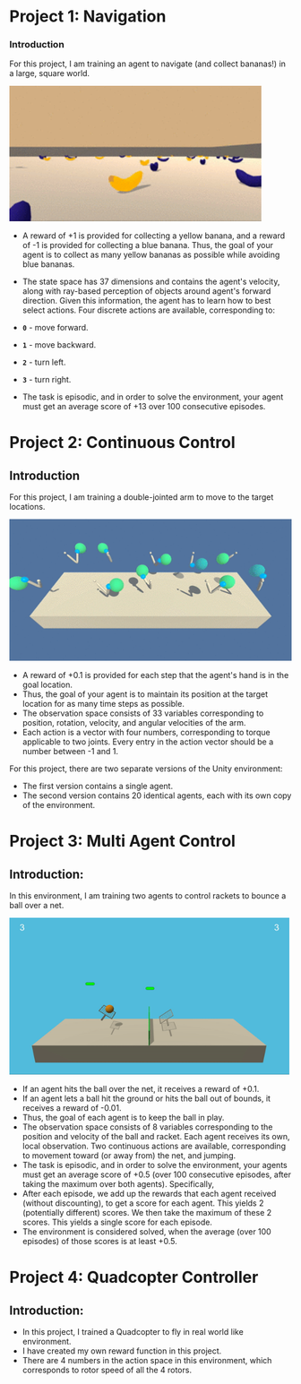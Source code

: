 [//]: # (Image References)

# Project 1: Navigation

### Introduction

For this project, I am training an agent to navigate (and collect bananas!) in a large, square world.  

<img src=p1_navigation/images/banana.gif width="450">

- A reward of +1 is provided for collecting a yellow banana, and a reward of -1 is provided for collecting a blue banana.  Thus, the goal of your agent is to collect as many yellow bananas as possible while avoiding blue bananas.  

- The state space has 37 dimensions and contains the agent's velocity, along with ray-based perception of objects around agent's forward direction.  Given this information, the agent has to learn how to best select actions.  Four discrete actions are available, corresponding to:
- **`0`** - move forward.
- **`1`** - move backward.
- **`2`** - turn left.
- **`3`** - turn right.

- The task is episodic, and in order to solve the environment, your agent must get an average score of +13 over 100 consecutive episodes.

[//]: # (Image References)

# Project 2: Continuous Control

## Introduction

For this project, I am training a double-jointed arm to move to the target locations.

<img src=p2_continuous_control/images/joint_arm.gif width="550">

- A reward of +0.1 is provided for each step that the agent's hand is in the goal location. 
- Thus, the goal of your agent is to maintain its position at the target location for as many time steps as possible.
- The observation space consists of 33 variables corresponding to position, rotation, velocity, and angular velocities of the arm.
- Each action is a vector with four numbers, corresponding to torque applicable to two joints. Every entry in the action vector should be a number between -1 and 1.

For this project, there are two separate versions of the Unity environment:

* The first version contains a single agent.
* The second version contains 20 identical agents, each with its own copy of the environment.

[//]: # (Image References)

# Project 3: Multi Agent Control

## Introduction:

In this environment, I am training two agents to control rackets to bounce a ball over a net.

<img src=p3_collab-competition/images/tennis.gif width="500">

- If an agent hits the ball over the net, it receives a reward of +0.1.
- If an agent lets a ball hit the ground or hits the ball out of bounds, it receives a reward of -0.01.
- Thus, the goal of each agent is to keep the ball in play.
- The observation space consists of 8 variables corresponding to the position and velocity of the ball and racket. Each agent receives its own, local observation. Two continuous actions are available, corresponding to movement toward (or away from) the net, and jumping.
- The task is episodic, and in order to solve the environment, your agents must get an average score of +0.5 (over 100 consecutive episodes, after taking the maximum over both agents). Specifically,
- After each episode, we add up the rewards that each agent received (without discounting), to get a score for each agent. This yields 2 (potentially different) scores. We then take the maximum of these 2 scores. This yields a single score for each episode.
- The environment is considered solved, when the average (over 100 episodes) of those scores is at least +0.5.

# Project 4: Quadcopter Controller

## Introduction:

- In this project, I trained a Quadcopter to fly in real world like environment.
- I have created my own reward function in this project.
- There are 4 numbers in the action space in this environment, which corresponds to rotor speed of all the 4 rotors.

